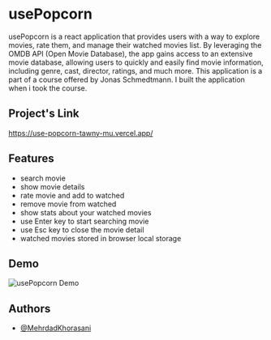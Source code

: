 # usePopcorn

usePopcorn is a react application that provides users with a way to explore movies, rate them, and manage their watched movies list. By leveraging the OMDB API (Open Movie Database), the app gains access to an extensive movie database, allowing users to quickly and easily find movie information, including genre, cast, director, ratings, and much more.
This application is a part of a course offered by Jonas Schmedtmann. I built the application when i took the course.

## Project's Link
https://use-popcorn-tawny-mu.vercel.app/

## Features

- search movie
- show movie details
- rate movie and add to watched
- remove movie from watched
- show stats about your watched movies
- use Enter key to start searching movie
- use Esc key to close the movie detail
- watched movies stored in browser local storage

## Demo

![usePopcorn Demo](https://i.imgur.com/sRyo6B4.gif)

## Authors

- [@MehrdadKhorasani](https://www.github.com/MehrdadKhorasani)
